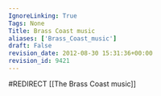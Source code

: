 ```yaml
---
IgnoreLinking: True
Tags: None
Title: Brass Coast music
aliases: ['Brass_Coast_music']
draft: False
revision_date: 2012-08-30 15:31:36+00:00
revision_id: 9421
---
```


#REDIRECT [[The Brass Coast music]]